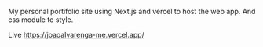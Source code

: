 My personal portifolio site using Next.js and vercel to host the web app. And css module to style.

Live https://joaoalvarenga-me.vercel.app/
